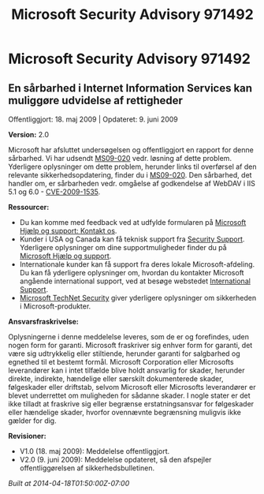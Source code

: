 ﻿---
title: Microsoft Security Advisory 971492
TOCTitle: "971492"
ms:assetid: "971492"
ms:mtpsurl: https://technet.microsoft.com/da-DK/library/971492(v=Security.10)
ms:contentKeyID: 61223911
ms.date: 04/18/2014
mtps_version: v=Security.10
ms.translationtype: HT
---

# Microsoft Security Advisory 971492

## En sårbarhed i Internet Information Services kan muliggøre udvidelse af rettigheder

Offentliggjort: 18. maj 2009 | Opdateret: 9. juni 2009

**Version:** 2.0

Microsoft har afsluttet undersøgelsen og offentliggjort en rapport for denne sårbarhed. Vi har udsendt [MS09-020](http://go.microsoft.com/fwlink/?linkid=150568) vedr. løsning af dette problem. Yderligere oplysninger om dette problem, herunder links til overførsel af den relevante sikkerhedsopdatering, finder du i [MS09-020](http://go.microsoft.com/fwlink/?linkid=150568). Den sårbarhed, det handler om, er sårbarheden vedr. omgåelse af godkendelse af WebDAV i IIS 5.1 og 6.0 - [CVE-2009-1535](http://www.cve.mitre.org/cgi-bin/cvename.cgi?name=cve-2009-1535).

**Ressourcer:**

  - Du kan komme med feedback ved at udfylde formularen på [Microsoft Hjælp og support: Kontakt os](https://support.microsoft.com/common/survey.aspx?scid=sw;en;1257&amp;showpage=1&amp;ws=technet&amp;sd=tech).
  - Kunder i USA og Canada kan få teknisk support fra [Security Support](http://go.microsoft.com/fwlink/?linkid=21131). Yderligere oplysninger om dine supportmuligheder finder du på [Microsoft Hjælp og support](http://support.microsoft.com/).
  - Internationale kunder kan få support fra deres lokale Microsoft-afdeling. Du kan få yderligere oplysninger om, hvordan du kontakter Microsoft angående international support, ved at besøge webstedet [International Support](http://go.microsoft.com/fwlink/?linkid=21155).
  - [Microsoft TechNet Security](http://go.microsoft.com/fwlink/?linkid=21132) giver yderligere oplysninger om sikkerheden i Microsoft-produkter.

**Ansvarsfraskrivelse:**

Oplysningerne i denne meddelelse leveres, som de er og forefindes, uden nogen form for garanti. Microsoft fraskriver sig enhver form for garanti, det være sig udtrykkelig eller stiltiende, herunder garanti for salgbarhed og egnethed til et bestemt formål. Microsoft Corporation eller Microsofts leverandører kan i intet tilfælde blive holdt ansvarlig for skader, herunder direkte, indirekte, hændelige eller særskilt dokumenterede skader, følgeskader eller driftstab, selvom Microsoft eller Microsofts leverandører er blevet underrettet om muligheden for sådanne skader. I nogle stater er det ikke tilladt at fraskrive sig eller begrænse erstatningsansvar for følgeskader eller hændelige skader, hvorfor ovennævnte begrænsning muligvis ikke gælder for dig.

**Revisioner:**

  - V1.0 (18. maj 2009): Meddelelse offentliggjort.
  - V2.0 (9. juni 2009): Meddelelse opdateret, så den afspejler offentliggørelsen af sikkerhedsbulletinen.

*Built at 2014-04-18T01:50:00Z-07:00*

